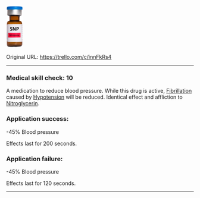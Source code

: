 ![nitroprussy.png\|200](./Sodium%20Nitroprusside%20-%20Attachments/6718845db30472d958dd7c38.png)

Original URL: https://trello.com/c/innFkRs4

---

### Medical skill check: 10

A medication to reduce blood pressure. While this drug is active, [Fibrillation](../Heart/Fibrillation.md) caused by [Hypotension](../Blood/Hypotension.md) will be reduced. Identical effect and affliction to [Nitroglycerin](Nitroglycerin.md).

### Application success:

\-45% Blood pressure

Effects last for 200 seconds.

### Application failure:

\-45% Blood pressure

Effects last for 120 seconds.

---

